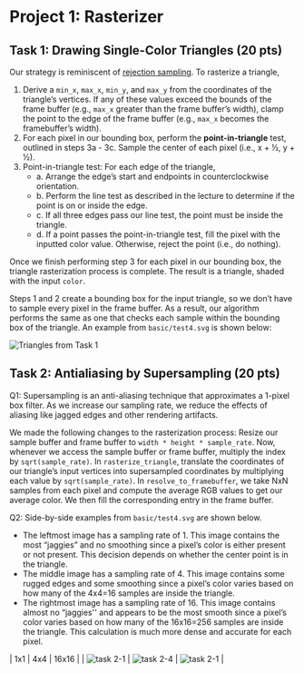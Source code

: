 # Project 1: Rasterizer 

## Task 1: Drawing Single-Color Triangles (20 pts)

Our strategy is reminiscent of [rejection sampling](https://en.wikipedia.org/wiki/Rejection_sampling). To rasterize a triangle, 

1. Derive a `min_x`, `max_x`, `min_y`, and `max_y` from the coordinates of the triangle’s vertices. If any of these values exceed the bounds of the frame buffer (e.g., `max_x` greater than the frame buffer’s width), clamp the point to the edge of the frame buffer (e.g., `max_x` becomes the framebuffer’s width). 
2. For each pixel in our bounding box, perform the **point-in-triangle** test, outlined in steps 3a - 3c. Sample the center of each pixel (i.e., x + ½, y + ½).
3. Point-in-triangle test: For each edge of the triangle,
	- a. Arrange the edge’s start and endpoints in counterclockwise orientation.
	- b. Perform the line test as described in the lecture to determine if the point is on or inside the edge.
	- c. If all three edges pass our line test, the point must be inside the triangle.  
	- d. If a point passes the point-in-triangle test, fill the pixel with the inputted color value. Otherwise, reject the point (i.e., do nothing).

Once we finish performing step 3 for each pixel in our bounding box, the triangle rasterization process is complete. The result is a triangle, shaded with the input `color`. 

Steps 1 and 2 create a bounding box for the input triangle, so we don’t have to sample every pixel in the frame buffer. As a result, our algorithm performs the same as one that checks each sample within the bounding box of the triangle. An example from `basic/test4.svg` is shown below: 


![Triangles from Task 1](/images/Task-1.png)


## Task 2: Antialiasing by Supersampling (20 pts)

Q1: Supersampling is an anti-aliasing technique that approximates a 1-pixel box filter. As we increase our sampling rate, we reduce the effects of aliasing like jagged edges and other rendering artifacts. 

We made the following changes to the rasterization process: 
Resize our sample buffer and frame buffer to `width * height * sample_rate`.
Now, whenever we access the sample buffer or frame buffer, multiply the index by `sqrt(sample_rate)`.
In `rasterize_triangle`, translate the coordinates of our triangle’s input vertices into supersampled coordinates by multiplying each value by `sqrt(sample_rate)`. 
In `resolve_to_framebuffer`, we take NxN samples from each pixel and compute the average RGB values to get our average color. We then fill the corresponding entry in the frame buffer. 

Q2: Side-by-side examples from `basic/test4.svg` are shown below. 
- The leftmost image has a sampling rate of 1. This image contains the most “jaggies” and no smoothing since a pixel’s color is either present or not present. This decision depends on whether the center point is in the triangle. 
- The middle image has a sampling rate of 4. This image contains some rugged edges and some smoothing since a pixel’s color varies based on how many of the 4x4=16 samples are inside the triangle. 
- The rightmost image has a sampling rate of 16. This image contains almost no “jaggies'' and appears to be the most smooth since a pixel’s color varies based on how many of the 16x16=256 samples are inside the triangle. This calculation is much more dense and accurate for each pixel. 

|    1x1    | 4x4 | 16x16     |
| ![task 2-1](/images/Task-2-1.png)      | ![task 2-4](/images/Task-2-4.png)        | ![task 2-1](/images/Task-2-16.png)    |